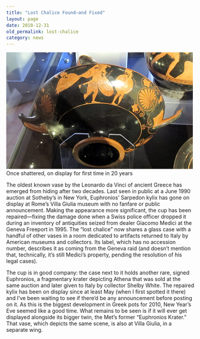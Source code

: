 ```yaml
---
title: "Lost Chalice Found—and Fixed"
layout: page
date: 2010-12-31
old_permalink: lost-chalice
category: news
---
```

![Once shattered, on display for first time in 20 years](/assets/img/KylixVillaGiulia.jpg)
Once shattered, on display for first time in 20 years

The oldest known vase by the Leonardo da Vinci of ancient Greece has emerged from hiding after two decades. Last seen in public at a June 1990 auction at Sotheby’s in New York, Euphronios’ Sarpedon kylix has gone on display at Rome’s Villa Giulia museum with no fanfare or public announcement. Making the appearance more significant, the cup has been repaired—fixing the damage done when a Swiss police officer dropped it during an inventory of antiquities seized from dealer Giacomo Medici at the Geneva Freeport in 1995. The “lost chalice” now shares a glass case with a handful of other vases in a room dedicated to artifacts returned to Italy by American museums and collectors. Its label, which has no accession number, describes it as coming from the Geneva raid (and doesn’t mention that, technically, it’s still Medici’s property, pending the resolution of his legal cases).

The cup is in good company: the case next to it holds another rare, signed Euphronios, a fragmentary krater depicting Athena that was sold at the same auction and later given to Italy by collector Shelby White. The repaired kylix has been on display since at least May (when I first spotted it there) and I’ve been waiting to see if there’d be any announcement before posting on it. As this is the biggest development in Greek pots for 2010, New Year’s Eve seemed like a good time. What remains to be seen is if it will ever get displayed alongside its bigger twin, the Met’s former “Euphronios Krater.” That vase, which depicts the same scene, is also at Villa Giulia, in a separate wing.